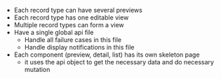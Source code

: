 * Each record type can have several previews
* Each record type has one editable view
* Multiple record types can form a view
* Have a single global api file
    * Handle all failure cases in this file
    * Handle display notifications in this file
* Each component (preview, detail, list) has its own skeleton page
    * it uses the api object to get the necessary data and do necessary mutation